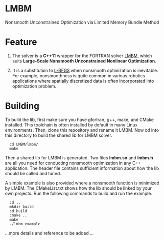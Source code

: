 # LMBM
Nonsmooth Unconstrained Optimization via Limited Memory Bundle Method

# Feature

1. The solver is a __C++11__ wrapper for the FORTRAN solver [LMBM](https://link.springer.com/article/10.1007/s10107-006-0728-2), which suits __Large-Scale Nonsmooth Unconstrained Nonlinear Optimization__.

2. It is a substitution to [L-BFGS](https://github.com/ZJU-FAST-Lab/LBFGS-Lite) when nonsmooth optimization is inevitable. For example, nonsmoothness is quite common in various robotics applications where spatially discretized data is often incorporated into optimization problem.

# Building

  To build the lib, first make sure you have gfortran, g++, make, and CMake installed. This toolchain is often installed by default in many Linux environments. Then, clone this repository and rename it LMBM. Now cd into this directory to build the shared lib for LMBM solver.

      cd LMBM/lmbm/
      make

  Then a shared lib for LMBM is generated. Two files __lmbm.so__ and __lmbm.h__ are all you need for conducting nonsmooth optimization in any C++ application. The header file contains sufficient information about how the lib should be called and tuned.
  
  A simple example is also provided where a nonsmooth function is minimized by LMBM. The CMakeList.txt shows how the lib should be linked by your own projects. Run the following commands to build and run the example.
  
      cd ..
      mkdir build
      cd build
      cmake ..
      make
      ./lmbm_example

...more details and reference to be added ...
